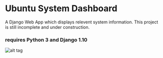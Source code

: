 # Ubuntu System Dashboard

A Django Web App which displays relevent system information. 
This project is still incomplete and under construction.

### requires Python 3 and Django 1.10

![alt tag](https://github.com/MattAndrzejczuk/Ubuntu-System-Web-Dashboard/blob/master/demo.png?raw=true)
